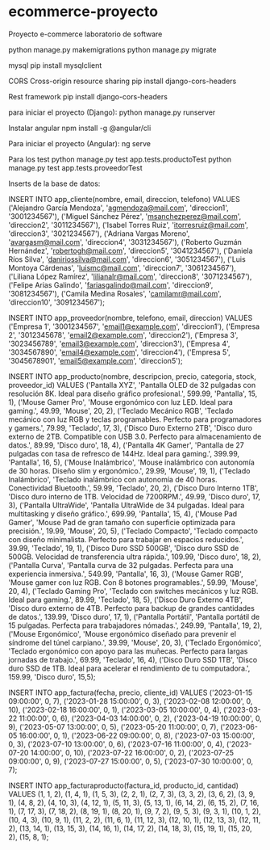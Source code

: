 # ecommerce-proyecto

Proyecto e-commerce laboratorio de software

python manage.py makemigrations
python manage.py migrate

mysql
pip install mysqlclient

CORS Cross-origin resource sharing
pip install django-cors-headers

Rest framework
pip install django-cors-headers

para iniciar el proyecto (Django):
python manage.py runserver

Instalar angular
npm install -g @angular/cli

Para iniciar el proyecto (Angular):
ng serve

Para los test
python manage.py test app.tests.productoTest
python manage.py test app.tests.proveedorTest

Inserts de la base de datos:

INSERT INTO app_cliente(nombre, email, direccion, telefono)
VALUES
('Alejandro García Mendoza', 'agmendoza@mail.com', 'direccion1', '3001234567'),
('Miguel Sánchez Pérez', 'msanchezperez@mail.com', 'direccion2', '3011234567'),
('Isabel Torres Ruiz', 'itorresruiz@mail.com', 'direccion3', '3021234567'),
('Adriana Vargas Moreno', 'avargasm@mail.com', 'direccion4', '3031234567'),
('Roberto Guzmán Hernández', 'robertogh@mail.com', 'direccion5', '3041234567'),
('Daniela Ríos Silva', 'daniriossilva@mail.com', 'direccion6', '3051234567'),
('Luis Montoya Cárdenas', 'luismc@mail.com', 'direccion7', '3061234567'),
('Liliana López Ramírez', 'lilianalr@mail.com', 'direccion8', '3071234567'),
('Felipe Arias Galindo', 'fariasgalindo@mail.com', 'direccion9', '3081234567'),
('Camila Medina Rosales', 'camilamr@mail.com', 'direccion10', '3091234567');

INSERT INTO app_proveedor(nombre, telefono, email, direccion)
VALUES
('Empresa 1', '3001234567', 'email1@example.com', 'direccion1'),
('Empresa 2', '3012345678', 'email2@example.com', 'direccion2'),
('Empresa 3', '3023456789', 'email3@example.com', 'direccion3'),
('Empresa 4', '3034567890', 'email4@example.com', 'direccion4'),
('Empresa 5', '3045678901', 'email5@example.com', 'direccion5');

INSERT INTO app_producto(nombre, descripcion, precio, categoria, stock, proveedor_id)
VALUES
('Pantalla XYZ', 'Pantalla OLED de 32 pulgadas con resolución 8K. Ideal para diseño gráfico profesional.', 599.99, 'Pantalla', 15, 1),
('Mouse Gamer Pro', 'Mouse ergonómico con luz LED. Ideal para gaming.', 49.99, 'Mouse', 20, 2),
('Teclado Mecánico RGB', 'Teclado mecánico con luz RGB y teclas programables. Perfecto para programadores y gamers.', 79.99, 'Teclado', 17, 3),
('Disco Duro Externo 2TB', 'Disco duro externo de 2TB. Compatible con USB 3.0. Perfecto para almacenamiento de datos.', 89.99, 'Disco duro', 18, 4),
('Pantalla 4K Gamer', 'Pantalla de 27 pulgadas con tasa de refresco de 144Hz. Ideal para gaming.', 399.99, 'Pantalla', 16, 5),
('Mouse Inalámbrico', 'Mouse inalámbrico con autonomía de 30 horas. Diseño slim y ergonómico.', 29.99, 'Mouse', 19, 1),
('Teclado Inalámbrico', 'Teclado inalámbrico con autonomía de 40 horas. Conectividad Bluetooth.', 59.99, 'Teclado', 20, 2),
('Disco Duro Interno 1TB', 'Disco duro interno de 1TB. Velocidad de 7200RPM.', 49.99, 'Disco duro', 17, 3),
('Pantalla UltraWide', 'Pantalla UltraWide de 34 pulgadas. Ideal para multitasking y diseño gráfico.', 699.99, 'Pantalla', 15, 4),
('Mouse Pad Gamer', 'Mouse Pad de gran tamaño con superficie optimizada para precisión.', 19.99, 'Mouse', 20, 5),
('Teclado Compacto', 'Teclado compacto con diseño minimalista. Perfecto para trabajar en espacios reducidos.', 39.99, 'Teclado', 19, 1),
('Disco Duro SSD 500GB', 'Disco duro SSD de 500GB. Velocidad de transferencia ultra rápida.', 109.99, 'Disco duro', 18, 2),
('Pantalla Curva', 'Pantalla curva de 32 pulgadas. Perfecta para una experiencia inmersiva.', 549.99, 'Pantalla', 16, 3),
('Mouse Gamer RGB', 'Mouse gamer con luz RGB. Con 8 botones programables.', 59.99, 'Mouse', 20, 4),
('Teclado Gaming Pro', 'Teclado con switches mecánicos y luz RGB. Ideal para gaming.', 89.99, 'Teclado', 18, 5),
('Disco Duro Externo 4TB', 'Disco duro externo de 4TB. Perfecto para backup de grandes cantidades de datos.', 139.99, 'Disco duro', 17, 1),
('Pantalla Portátil', 'Pantalla portátil de 15 pulgadas. Perfecta para trabajadores nómadas.', 249.99, 'Pantalla', 19, 2),
('Mouse Ergonómico', 'Mouse ergonómico diseñado para prevenir el síndrome del túnel carpiano.', 39.99, 'Mouse', 20, 3),
('Teclado Ergonómico', 'Teclado ergonómico con apoyo para las muñecas. Perfecto para largas jornadas de trabajo.', 69.99, 'Teclado', 16, 4),
('Disco Duro SSD 1TB', 'Disco duro SSD de 1TB. Ideal para acelerar el rendimiento de tu computadora.', 159.99, 'Disco duro', 15,5);

INSERT INTO app_factura(fecha, precio, cliente_id)
VALUES
('2023-01-15 09:00:00', 0, 7),
('2023-01-28 15:00:00', 0, 3),
('2023-02-08 12:00:00', 0, 10),
('2023-02-18 16:00:00', 0, 1),
('2023-03-05 10:00:00', 0, 4),
('2023-03-22 11:00:00', 0, 6),
('2023-04-03 14:00:00', 0, 2),
('2023-04-19 10:00:00', 0, 9),
('2023-05-07 13:00:00', 0, 5),
('2023-05-20 11:00:00', 0, 7),
('2023-06-05 16:00:00', 0, 1),
('2023-06-22 09:00:00', 0, 8),
('2023-07-03 15:00:00', 0, 3),
('2023-07-10 13:00:00', 0, 6),
('2023-07-16 11:00:00', 0, 4),
('2023-07-20 14:00:00', 0, 10),
('2023-07-22 16:00:00', 0, 2),
('2023-07-25 09:00:00', 0, 9),
('2023-07-27 15:00:00', 0, 5),
('2023-07-30 10:00:00', 0, 7);

INSERT INTO app_facturaproducto(factura_id, producto_id, cantidad)
VALUES
(1, 1, 2),
(1, 4, 1),
(1, 5, 3),
(2, 2, 1),
(2, 7, 3),
(3, 3, 2),
(3, 6, 2),
(3, 9, 1),
(4, 8, 2),
(4, 10, 3),
(4, 12, 1),
(5, 11, 3),
(5, 13, 1),
(6, 14, 2),
(6, 15, 2),
(7, 16, 1),
(7, 17, 3),
(7, 18, 2),
(8, 19, 1),
(8, 20, 1),
(9, 7, 2),
(9, 5, 3),
(9, 3, 1),
(10, 1, 2),
(10, 4, 3),
(10, 9, 1),
(11, 2, 2),
(11, 6, 1),
(11, 12, 3),
(12, 10, 1),
(12, 13, 3),
(12, 11, 2),
(13, 14, 1),
(13, 15, 3),
(14, 16, 1),
(14, 17, 2),
(14, 18, 3),
(15, 19, 1),
(15, 20, 2),
(15, 8, 1);
